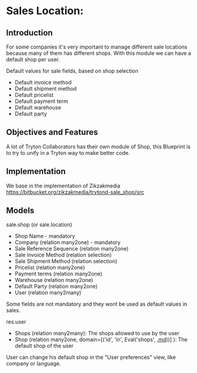 # Sales Location: #

## Introduction ##

For some companies it's very important to manage different sale locations  because many of them has different shops. With this module we can have         a default shop per user.

Default values for sale fields, based on shop selection
  * Default invoice method
  * Default shipment method
  * Default pricelist
  * Default payment term
  * Default warehouse
  * Default party

## Objectives and Features ##

A lot of Tryton Collaborators has their own module of Shop, this
Blueprint is to try to unify in a Tryton way to make better code.

## Implementation ##

We base in the implementation of Zikzakmedia https://bitbucket.org/zikzakmedia/trytond-sale_shop/src

## Models ##

sale.shop (or sale.location)

  * Shop Name - mandatory
  * Company (relation many2one) - mandatory
  * Sale Reference Sequence (relation many2one)
  * Sale Invoice Method (relation selection)
  * Sale Shipment Method (relation selection)
  * Pricelist (relation many2one)
  * Payment terms (relation many2one)
  * Warehouse (relation many2one)
  * Default Party (relation many2one)
  * User (relation many2many)

Some fields are not mandatory and they wont be used as default values in
sales.

res.user
  * Shops (relation many2many): The shops allowed to use by the user
  * Shop (relation many2one, domain=[('id', 'in', Eval('shops', [.md](.md)))] ): The default shop of the user

User can change his default shop in the "User preferences" view, like company or language.